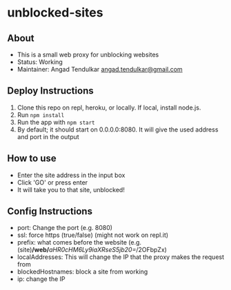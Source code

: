 # unblocked-sites

## About
* This is a small web proxy for unblocking websites
* Status: Working
* Maintainer: Angad Tendulkar angad.tendulkar@gmail.com

## Deploy Instructions
1. Clone this repo on repl, heroku, or locally. If local, install node.js.
1. Run `npm install`
1. Run the app with `npm start`
1. By default; it should start on 0.0.0.0:8080. It will give the used address and port in the output

## How to use
* Enter the site address in the input box
* Click 'GO' or press enter
* It will take you to that site, unblocked!

## Config Instructions
* port: Change the port (e.g. 8080)
* ssl: force https (true/false) (might not work on repl.it)
* prefix: what comes before the website (e.g. (site)**/web/**_aHR0cHM6Ly9iaXRseS5jb20=_/2OFbpZx)
* localAddresses: This will change the IP that the proxy makes the request from
* blockedHostnames: block a site from working
* ip: change the IP